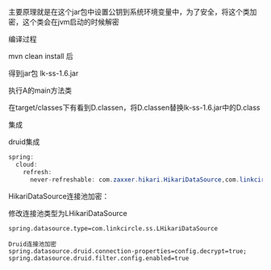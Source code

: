 主要原理就是在这个jar包中设置公钥到系统环境变量中，为了安全，将这个类加密，这个类会在jvm启动的时候解密

编译过程

mvn clean install 后

得到jar包 lk-ss-1.6.jar

执行A的main方法类

在target/classes下有看到D.classen，将D.classen替换lk-ss-1.6.jar中的D.class

集成

druid集成

```java
spring:
  cloud:
    refresh:
      never-refreshable: com.zaxxer.hikari.HikariDataSource,com.linkcircle.ss.LHikariDataSource,com.alibaba.druid.spring.boot.autoconfigure.DruidDataSourceWrapper
```

HikariDataSource连接池加密：

修改连接池类型为LHikariDataSource

```
spring.datasource.type=com.linkcircle.ss.LHikariDataSource

Druid连接池加密
spring.datasource.druid.connection-properties=config.decrypt=true;
spring.datasource.druid.filter.config.enabled=true
```

